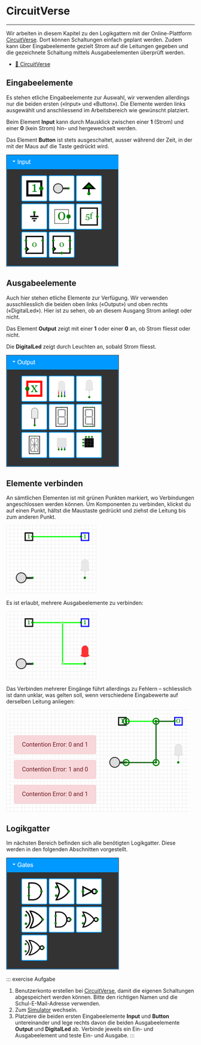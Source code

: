 # CircuitVerse
---

Wir arbeiten in diesem Kapitel zu den Logikgattern mit der Online-Plattform [CircuitVerse](https://circuitverse.org/). Dort können Schaltungen einfach geplant werden. Zudem kann über Eingabeelemente gezielt Strom auf die Leitungen gegeben und die gezeichnete Schaltung mittels Ausgabeelementen überprüft werden.

* [:link: CircuitVerse](https://circuitverse.org/)

## Eingabeelemente

Es stehen etliche Eingabeelemente zur Auswahl, wir verwenden allerdings nur die beiden ersten («Input» und «Button»). Die Elemente werden links ausgewählt und anschliessend im Arbeitsbereich wie gewünscht platziert.

Beim Element **Input** kann durch Mausklick zwischen einer **1** (Strom) und einer **0** (kein Strom) hin- und hergewechselt werden.

Das Element **Button** ist stets ausgeschaltet, ausser während der Zeit, in der mit der Maus auf die Taste gedrückt wird.

![Eingabeelemente](./cv-input.png)

## Ausgabeelemente

Auch hier stehen etliche Elemente zur Verfügung. Wir verwenden ausschliesslich die beiden oben links («Output») und oben rechts («DigitalLed»). Hier ist zu sehen, ob an diesem Ausgang Strom anliegt oder nicht.

Das Element **Output** zeigt mit einer **1** oder einer **0** an, ob Strom fliesst oder nicht.

Die **DigitalLed** zeigt durch Leuchten an, sobald Strom fliesst.

![Ausgabeelemente](./cv-output.png)

## Elemente verbinden

An sämtlichen Elementen ist mit grünen Punkten markiert, wo Verbindungen angeschlossen werden können. Um Komponenten zu verbinden, klickst du auf einen Punkt, hältst die Maustaste gedrückt und ziehst die Leitung bis zum anderen Punkt.

![Verbindungen](./cv-connections.png)

Es ist erlaubt, mehrere Ausgabeelemente zu verbinden:

![Mehrere verbundene Ausgabeelemente](./cv-multiple-output.png)

Das Verbinden mehrerer Eingänge führt allerdings zu Fehlern – schliesslich ist dann unklar, was gelten soll, wenn verschiedene Eingabewerte auf derselben Leitung anliegen:

![Mehrere verbundene Eingabeelemente](./cv-multiple-input.png)

## Logikgatter

Im nächsten Bereich befinden sich alle benötigten Logikgatter. Diese werden in den folgenden Abschnitten vorgestellt.

![](./cv-gates.png)


::: exercise Aufgabe
1. Benutzerkonto erstellen bei [CircuitVerse](https://circuitverse.org/users/sign_up), damit die eigenen Schaltungen abgespeichert werden können. Bitte den richtigen Namen und die Schul-E-Mail-Adresse verwenden.
2. Zum [Simulator](https://circuitverse.org/simulator) wechseln.
3. Platziere die beiden ersten Eingabeelemente **Input** und **Button** untereinander und lege rechts davon die beiden Ausgabeelemente **Output** und **DigitalLed** ab. Verbinde jeweils ein Ein- und Ausgabeelement und teste Ein- und Ausgabe.
:::

